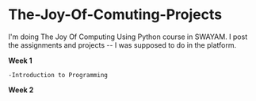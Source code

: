 # The-Joy-Of-Comuting-Projects
I'm doing The Joy Of Computing Using Python course in SWAYAM. I post the assignments and projects -- I was supposed to do in the platform. 

**Week 1**

    -Introduction to Programming
  
**Week 2**

